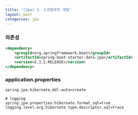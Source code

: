 ```yaml
---
title: '[Jpa] 3. 스프링부트 셋팅'
layout: post
categories: jpa
---
```


### 의존성
```xml
<dependency>
    <groupId>org.springframework.boot</groupId>
    <artifactId>spring-boot-starter-data-jpa</artifactId>
    <version>2.1.2.RELEASE</version>
</dependency>
```

### application.properties
```properties
spring.jpa.hibernate.ddl-auto=create

# logging
spring.jpa.properties.hibernate.format_sql=true
logging.level.org.hibernate.type.descriptor.sql=trace
```

